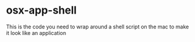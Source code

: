 # osx-app-shell
This is the code you need to wrap around a shell script on the mac to make it look like an application
